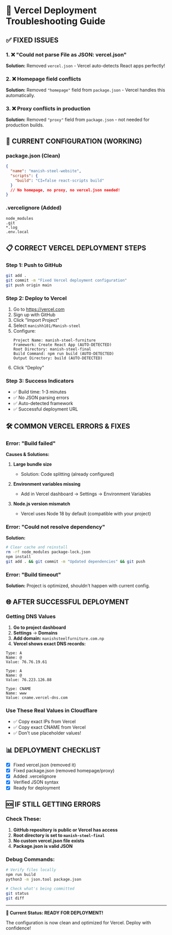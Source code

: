 # 🔧 Vercel Deployment Troubleshooting Guide

## ✅ FIXED ISSUES

### 1. ❌ "Could not parse File as JSON: vercel.json"
**Solution:** Removed `vercel.json` - Vercel auto-detects React apps perfectly!

### 2. ❌ Homepage field conflicts
**Solution:** Removed `"homepage"` field from `package.json` - Vercel handles this automatically.

### 3. ❌ Proxy conflicts in production
**Solution:** Removed `"proxy"` field from `package.json` - not needed for production builds.

## 🚀 CURRENT CONFIGURATION (WORKING)

### package.json (Clean)
```json
{
  "name": "manish-steel-website",
  "scripts": {
    "build": "CI=false react-scripts build"
  }
  // No homepage, no proxy, no vercel.json needed!
}
```

### .vercelignore (Added)
```
node_modules
.git
*.log
.env.local
```

## 📋 CORRECT VERCEL DEPLOYMENT STEPS

### Step 1: Push to GitHub
```bash
git add .
git commit -m "Fixed Vercel deployment configuration"
git push origin main
```

### Step 2: Deploy to Vercel
1. Go to https://vercel.com
2. Sign up with GitHub
3. Click "Import Project"
4. Select `manishh101/Manish-steel`
5. Configure:
   ```
   Project Name: manish-steel-furniture
   Framework: Create React App (AUTO-DETECTED)
   Root Directory: manish-steel-final
   Build Command: npm run build (AUTO-DETECTED)
   Output Directory: build (AUTO-DETECTED)
   ```
6. Click "Deploy"

### Step 3: Success Indicators
- ✅ Build time: 1-3 minutes
- ✅ No JSON parsing errors
- ✅ Auto-detected framework
- ✅ Successful deployment URL

## 🛠️ COMMON VERCEL ERRORS & FIXES

### Error: "Build failed"
**Causes & Solutions:**
1. **Large bundle size**
   - Solution: Code splitting (already configured)
   
2. **Environment variables missing**
   - Add in Vercel dashboard → Settings → Environment Variables

3. **Node.js version mismatch**
   - Vercel uses Node 18 by default (compatible with your project)

### Error: "Could not resolve dependency"
**Solution:**
```bash
# Clear cache and reinstall
rm -rf node_modules package-lock.json
npm install
git add . && git commit -m "Updated dependencies" && git push
```

### Error: "Build timeout"
**Solution:** Project is optimized, shouldn't happen with current config.

## 🌐 AFTER SUCCESSFUL DEPLOYMENT

### Getting DNS Values
1. **Go to project dashboard**
2. **Settings** → **Domains**
3. **Add domain:** `manishsteelfurniture.com.np`
4. **Vercel shows exact DNS records:**

```
Type: A
Name: @
Value: 76.76.19.61

Type: A  
Name: @
Value: 76.223.126.88

Type: CNAME
Name: www
Value: cname.vercel-dns.com
```

### Use These Real Values in Cloudflare
- ✅ Copy exact IPs from Vercel
- ✅ Copy exact CNAME from Vercel  
- ✅ Don't use placeholder values!

## 📊 DEPLOYMENT CHECKLIST

- [x] Fixed vercel.json (removed it)
- [x] Fixed package.json (removed homepage/proxy)
- [x] Added .vercelignore
- [x] Verified JSON syntax
- [x] Ready for deployment

## 🆘 IF STILL GETTING ERRORS

### Check These:
1. **GitHub repository is public or Vercel has access**
2. **Root directory is set to `manish-steel-final`**
3. **No custom vercel.json file exists**
4. **Package.json is valid JSON**

### Debug Commands:
```bash
# Verify files locally
npm run build
python3 -m json.tool package.json

# Check what's being committed
git status
git diff
```

---

**🎉 Current Status: READY FOR DEPLOYMENT!**

The configuration is now clean and optimized for Vercel. Deploy with confidence!
